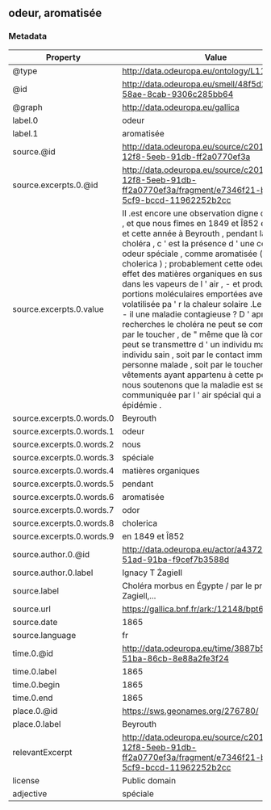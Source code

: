 ## odeur, aromatisée

### Metadata

| Property | Value |
| -------- | ----- |
| @type | http://data.odeuropa.eu/ontology/L11_Smell |
| @id | http://data.odeuropa.eu/smell/48f5d209-be72-58ae-8cab-9306c285bb64 |
| @graph | http://data.odeuropa.eu/gallica |
| label.0 | odeur |
| label.1 | aromatisée |
| source.@id | http://data.odeuropa.eu/source/c20190be-12f8-5eeb-91db-ff2a0770ef3a |
| source.excerpts.0.@id | http://data.odeuropa.eu/source/c20190be-12f8-5eeb-91db-ff2a0770ef3a/fragment/e7346f21-b17b-5cf9-bccd-11962252b2cc |
| source.excerpts.0.value | II .est encore une observation digne de remarque , et que nous fîmes en 1849 et Î852 en Russie , et cette année à Beyrouth , pendant la durée du choléra , c ' est la présence d ' une certaiue odeur spéciale , comme aromatisée ( odor cholerica ) ; probablement cette odeur était l ' effet des matières organiques en suspension dans les vapeurs de l ' air , - et produites par les portions moléculaires emportées avec l ' eau volatilisée pa ' r la chaleur solaire .Le choléra est - il une maladie contagieuse ? D ' après nos recherches le choléra ne peut se communiquer par le toucher , de " même que là contagion ne peut se transmettre d ' un individu malade à un individu sain , soit par le contact immédiat de la personne malade , soit par le toucher de vêtements ayant appartenu à cette personne , et nous soutenons que la maladie est seulement communiquée par l ' air spécial qui a apporté l ' épidémie . |
| source.excerpts.0.words.0 | Beyrouth |
| source.excerpts.0.words.1 | odeur |
| source.excerpts.0.words.2 | nous |
| source.excerpts.0.words.3 | spéciale |
| source.excerpts.0.words.4 | matières organiques |
| source.excerpts.0.words.5 | pendant |
| source.excerpts.0.words.6 | aromatisée |
| source.excerpts.0.words.7 | odor |
| source.excerpts.0.words.8 | cholerica |
| source.excerpts.0.words.9 | en 1849 et Î852 |
| source.author.0.@id | http://data.odeuropa.eu/actor/a43722b8-cdc9-51ad-91ba-f9cef7b3588d |
| source.author.0.label | Ignacy T  Żagiell |
| source.label | Choléra morbus en Égypte / par le prince J. Zagiell,... |
| source.url | https://gallica.bnf.fr/ark:/12148/bpt6k5426157h |
| source.date | 1865 |
| source.language | fr |
| time.0.@id | http://data.odeuropa.eu/time/3887b56b-870f-51ba-86cb-8e88a2fe3f24 |
| time.0.label | 1865 |
| time.0.begin | 1865 |
| time.0.end | 1865 |
| place.0.@id | https://sws.geonames.org/276780/ |
| place.0.label | Beyrouth |
| relevantExcerpt | http://data.odeuropa.eu/source/c20190be-12f8-5eeb-91db-ff2a0770ef3a/fragment/e7346f21-b17b-5cf9-bccd-11962252b2cc |
| license | Public domain |
| adjective | spéciale |
